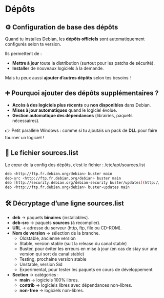 # Dépôts

## **⚙️ Configuration de base des dépôts**

Quand tu installes Debian, les **dépôts officiels** sont automatiquement configurés selon ta version.

Ils permettent de :

- **Mettre à jour** toute la distribution (surtout pour les patchs de sécurité).
- **Installer** de nouveaux logiciels à la demande.

Mais tu peux aussi **ajouter d’autres dépôts** selon tes besoins !



## **➕ Pourquoi ajouter des dépôts supplémentaires ?**

- **Accès à des logiciels plus récents** ou **non disponibles** dans Debian.
- **Mises à jour automatiques** quand le logiciel évolue.
- **Gestion automatique des dépendances** (librairies, paquets nécessaires).

👉 Petit parallèle Windows : comme si tu ajoutais un pack de **DLL** pour faire tourner un logiciel !



## **📝 Le fichier sources.list**

Le cœur de la config des dépôts, c’est le fichier : /etc/apt/sources.list

```bash
deb <http://ftp.fr.debian.org/debian> buster main  
deb-src <http://ftp.fr.debian.org/debian> buster main  
deb [http://security.debian.org/debian-security buster/updates](http://security.debian.org/debian-security%20buster/updates) main  
deb <http://ftp.fr.debian.org/debian> buster-updates main
```

## **🛠 Décryptage d’une ligne sources.list**

- **deb** → paquets **binaires** (installables).
- **deb-src** → paquets **sources** (à recompiler).
- **URL** → adresse du serveur (http, ftp, file ou CD-ROM).
- **Nom de version** → sélection de la branche.
  - Oldstable, ancienne version
  - Stable, version stable (suit la release du canal stable)
  - Buster, pour éviter les erreurs en mise à jour (en cas de stay sur une version qui sort du canal stable)
  - Testing, prochaine version stable
  - Unstable, version Sid
  - Experimental, pour tester les paquets en cours de développement
- **Section** → catégories :
  - **main** → logiciels 100% libres.
  - **contrib** → logiciels libres avec dépendances non-libres.
  - **non-free** → logiciels non-libres.

